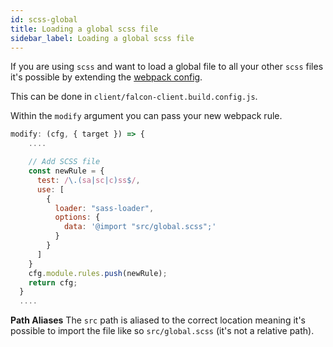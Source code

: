 ```yaml
---
id: scss-global
title: Loading a global scss file
sidebar_label: Loading a global scss file
---
```


If you are using `scss` and want to load a global file to all your other `scss` files it's possible by extending the [webpack config](/platform/client/webpack).

This can be done in `client/falcon-client.build.config.js`.

Within the `modify` argument you can pass your new webpack rule.

```js
modify: (cfg, { target }) => {
    ....

    // Add SCSS file
    const newRule = {
      test: /\.(sa|sc|c)ss$/,
      use: [
        {
          loader: "sass-loader",
          options: {
            data: '@import "src/global.scss";'
          }
        }
      ]
    }
    cfg.module.rules.push(newRule);
    return cfg;
  }
  ....

```

**Path Aliases**
The `src` path is aliased to the correct location meaning it's possible to import the file like so `src/global.scss` (it's not a relative path).
